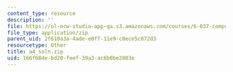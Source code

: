 ```yaml
---
content_type: resource
description: ''
file: https://ol-ocw-studio-app-qa.s3.amazonaws.com/courses/6-837-computer-graphics-fall-2012/166f684ebd20feef39a3ac6b0be2803e_a4_soln.zip
file_type: application/zip
parent_uid: 2f610a3a-4ade-e0ff-11e9-c0ece5c872d3
resourcetype: Other
title: a4_soln.zip
uid: 166f684e-bd20-feef-39a3-ac6b0be2803e
---
```

